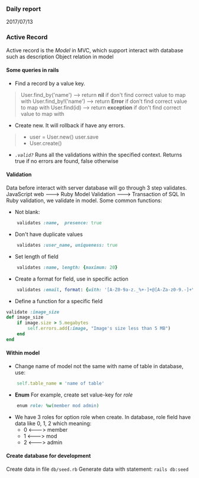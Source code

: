 ### Daily report
2017/07/13
### Active Record
Active record is the *Model* in MVC, which support interact with database such as description Object relation in model
#### Some queries in rails
-	Find a record by a value key. 
> User.find_by('name')  --> return **nil** if don't find correct value to map with
> User.find_by!('name')  --> return **Error** if don't find correct value to map with
> User.find(id)  --> return **exception** if don't find correct value to map with

-	Create new. It will rollback if have any errors.
> - user = User.new()
> user.save
> - User.create()

-	*`.valid?`* Runs all the validations within the specified context. Returns true if no errors are found, false otherwise
#### Validation
Data before interact with server database will go through 3 step validates.
JavaScript web ---> Ruby Model Validation ---> Transaction of SQL
In Ruby validation, we validate in model. Some common functions:
-	Not blank: 
```ruby
	validates :name,  presence: true
```
-	Don't have duplicate values
```ruby
	validates :user_name, uniqueness: true 
```
- Set length of field
```ruby
	validates :name, length: {maximum: 20}
```
- Create a format for field, use in specific action
```ruby
	validates :email, format: {with: '[A-Z0-9a-z._%+-]+@[A-Za-z0-9.-]+\\.[A-Za-z]{2,64}' } , on: :create
```
- Define a function for a specific field
```ruby
validate :image_size
def image_size
	if image.size > 5.megabytes
		self.errors.add(:image, "Image's size less than 5 MB")
	end
end
```
#### Within model
-	Change name of model not the same with name of table in database, use:
```ruby
	self.table_name = 'name of table'
```
- **Enum**
For example, create set value-key for *role*
```ruby
	enum role: %w(member mod admin)
```
- We have 3 roles for option role when create. In database, role field have data like 0, 1, 2 which meaning:
	- 0 <---> member
	- 1 <---> mod
	- 2 <---> admin

#### Create database for development 
Create data in file `db/seed.rb`
Generate data with statement: `rails db:seed`	


